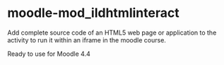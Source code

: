 # moodle-mod_ildhtmlinteract

Add complete source code of an HTML5 web page or application to the activity to run it within an iframe in the moodle course.

Ready to use for Moodle 4.4


